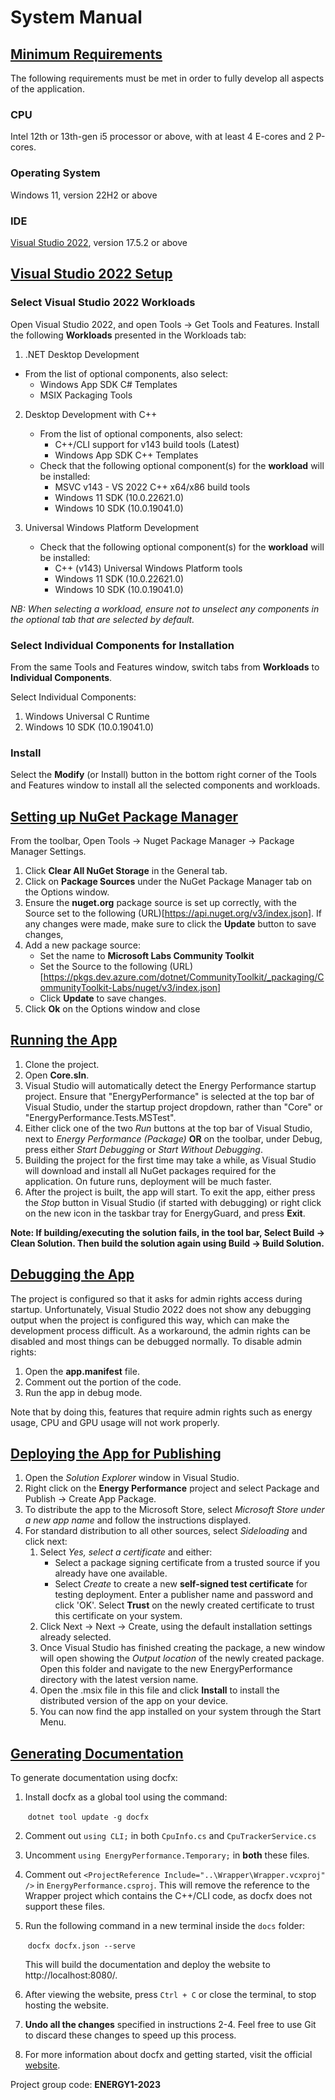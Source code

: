 # **System Manual**

## <u>Minimum Requirements</u> 

The following requirements must be met in order to fully develop all aspects of the application.

### CPU

Intel 12th or 13th-gen i5 processor or above, with at least 4 E-cores and 2 P-cores.

### Operating System

Windows 11, version 22H2 or above

### IDE

[Visual Studio 2022](https://visualstudio.microsoft.com/vs/), version 17.5.2 or above

## <u>Visual Studio 2022 Setup</u>

### Select Visual Studio 2022 Workloads

Open Visual Studio 2022, and open Tools &rarr; Get Tools and Features.
Install the following **Workloads** presented in the Workloads tab:

1. .NET Desktop Development

  - From the list of optional components, also select:
    - Windows App SDK C# Templates
    - MSIX Packaging Tools

2. Desktop Development with C++
   - From the list of optional components, also select:
     - C++/CLI support for v143 build tools (Latest)
     - Windows App SDK C++ Templates
   - Check that the following optional component(s) for the **workload** will be installed:
     - MSVC v143 - VS 2022 C++ x64/x86 build tools
     - Windows 11 SDK (10.0.22621.0)
     - Windows 10 SDK (10.0.19041.0)

3. Universal Windows Platform Development
   - Check that the following optional component(s) for the **workload** will be installed:
     - C++ (v143) Universal Windows Platform tools
     - Windows 11 SDK (10.0.22621.0)
     - Windows 10 SDK (10.0.19041.0)

*NB: When selecting a workload, ensure not to unselect any components in the optional tab that are selected by default.*

### Select Individual Components for Installation

From the same Tools and Features window, switch tabs from **Workloads** to **Individual Components**.

Select Individual Components:

1. Windows Universal C Runtime
2. Windows 10 SDK (10.0.19041.0)

### Install

Select the **Modify** (or Install) button in the bottom right corner of the Tools and Features window to install all the selected components and workloads.

## <u>Setting up NuGet Package Manager</u>

From the toolbar, Open Tools &rarr; Nuget Package Manager &rarr; Package Manager Settings.

1. Click **Clear All NuGet Storage** in the General tab.
2. Click on **Package Sources** under the NuGet Package Manager tab on the Options window.
3. Ensure the **nuget.org** package source is set up correctly, with the Source set to the following (URL)[https://api.nuget.org/v3/index.json].
   If any changes were made, make sure to click the **Update** button to save changes,
4. Add a new package source:
   - Set the name to **Microsoft Labs Community Toolkit**
   - Set the Source to the following (URL)[https://pkgs.dev.azure.com/dotnet/CommunityToolkit/_packaging/CommunityToolkit-Labs/nuget/v3/index.json]
   - Click **Update** to save changes.
5. Click **Ok** on the Options window and close

## <u>Running the App</u>

1. Clone the project.
2. Open **Core.sln**. 
3. Visual Studio will automatically detect the Energy Performance startup project. Ensure that "EnergyPerformance" is selected at the top bar of Visual Studio, under the startup project dropdown, rather than "Core" or "EnergyPerformance.Tests.MSTest".
4. Either click one of the two *Run* buttons at the top bar of Visual Studio, next to *Energy Performance (Package)* **OR** on the toolbar, under Debug, press either *Start Debugging* or *Start Without Debugging*.
5. Building the project for the first time may take a while, as Visual Studio will download and install all NuGet packages required for the application. On future runs, deployment will be much faster.
6. After the project is built, the app will start. To exit the app, either press the *Stop* button in Visual Studio (if started with debugging) or right click on the new icon in the taskbar tray for EnergyGuard, and press **Exit**.

**Note: If building/executing the solution fails, in the tool bar, Select Build &rarr; Clean Solution. Then build the solution again using Build &rarr; Build Solution.**

## <u>Debugging the App</u>

The project is configured so that it asks for admin rights access during startup. Unfortunately, Visual Studio 2022 does not show any debugging output when the project is configured this way, which can make the development process difficult. As a workaround, the admin rights can be disabled and most things can be debugged normally. To disable admin rights:

1. Open the **app.manifest** file.
2. Comment out the <trustInfo> portion of the code.
3. Run the app in debug mode.

Note that by doing this, features that require admin rights such as energy usage, CPU and GPU usage will not work properly.

## <u>Deploying the App for Publishing</u>

1. Open the *Solution Explorer* window in Visual Studio.
2. Right click on the **Energy Performance** project and select Package and Publish &rarr; Create App Package.
3. To distribute the app to the Microsoft Store, select *Microsoft Store under a new app name* and follow the instructions displayed.
4. For standard distribution to all other sources, select *Sideloading* and click next:
   1. Select *Yes, select a certificate* and either:
      - Select a package signing certificate from a trusted source if you already have one available.
      - Select *Create* to create a new **self-signed test certificate** for testing deployment. Enter a publisher name and password and click 'OK'. Select **Trust** on the newly created certificate to trust this certificate on your system.
   2. Click Next &rarr; Next &rarr; Create, using the default installation settings already selected.
   3. Once Visual Studio has finished creating the package, a new window will open showing the *Output location* of the newly created package. Open this folder and navigate to the new EnergyPerformance directory with the latest version name.
   4. Open the .msix file in this file and click **Install** to install the distributed version of the app on your device.
   5. You can now find the app installed on your system through the Start Menu.

## <u>Generating Documentation</u>

To generate documentation using docfx:

1. Install docfx as a global tool using the command:

   ​	`dotnet tool update -g docfx`

2. Comment out `using CLI;` in both `CpuInfo.cs` and `CpuTrackerService.cs`

3. Uncomment `using EnergyPerformance.Temporary;` in **both** these files.

4. Comment out `<ProjectReference Include="..\Wrapper\Wrapper.vcxproj" />` in `EnergyPerformance.csproj`.
   This will remove the reference to the Wrapper project which contains the C++/CLI code, as docfx does not support these
   files.

5. Run the following command in a new terminal inside the `docs` folder:

   ​	`docfx docfx.json --serve`

   This will build the documentation and deploy the website to http://localhost:8080/.

6. After viewing the website, press `Ctrl + C` or close the terminal, to stop hosting the website.

7. **Undo all the changes** specified in instructions 2-4. Feel free to use Git to discard these changes to speed up this process.

8. For more information about docfx and getting started, visit the official [website](https://dotnet.github.io/docfx/index.html).


Project group code: **ENERGY1-2023**

